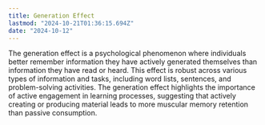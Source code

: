 ```yaml
---
title: Generation Effect
lastmod: "2024-10-21T01:36:15.694Z"
date: "2024-10-12"
---
```


The generation effect is a psychological phenomenon where individuals better remember information they have actively generated themselves than information they have read or heard. This effect is robust across various types of information and tasks, including word lists, sentences, and problem-solving activities. The generation effect highlights the importance of active engagement in learning processes, suggesting that actively creating or producing material leads to more muscular memory retention than passive consumption.

